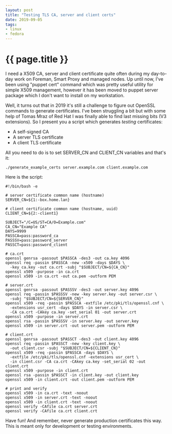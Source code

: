```yaml
---
layout: post
title: "Testing TLS CA, server and client certs"
date: 2019-09-05
tags:
- linux
- fedora
---
```

{{ page.title }}
================

I need a X509 CA, server and client certificate quite often during my
day-to-day work on Foreman, Smart Proxy and managed nodes. Up until now, I've
been using "puppet cert" command which was pretty useful utility for simple
X509 management, however it has been moved to puppet server package which I
don't want to install on my workstation.

Well, it turns out that in 2019 it's still a challenge to figure out OpenSSL
commands to generate certificates. I've been struggling a bit but with some
help of Tomas Mraz of Red Hat I was finally able to find last missing bits (V3
extensions). So I present you a script which generates *testing* certificates:

* A self-signed CA
* A server TLS certificate
* A client TLS certificate

All you need to do is to set SERVER_CN and CLIENT_CN variables and that's it:

    ./generate_example_certs server.example.com client.example.com

Here is the script:

    #!/bin/bash -e

    # server certificate common name (hostname)
    SERVER_CN=${1:-box.home.lan}

    # client certificate common name (hostname, uuid)
    CLIENT_CN=${2:-client1}

    SUBJECT="/C=US/ST=CA/O=Example.com"
    CA_CN="Example CA"
    DAYS=9999
    PASSCA=pass:password_ca
    PASSSV=pass:password_server
    PASSCT=pass:password_client

    # ca.crt
    openssl genrsa -passout $PASSCA -des3 -out ca.key 4096
    openssl req -passin $PASSCA -new -x509 -days $DAYS \
      -key ca.key -out ca.crt -subj "$SUBJECT/CN=${CA_CN}"
    openssl x509 -purpose -in ca.crt
    openssl x509 -in ca.crt -out ca.pem -outform PEM

    # server.crt
    openssl genrsa -passout $PASSSV -des3 -out server.key 4096
    openssl req -passin $PASSSV -new -key server.key -out server.csr \
      -subj "$SUBJECT/CN=${SERVER_CN}"
    openssl x509 -req -passin $PASSCA -extfile /etc/pki/tls/openssl.cnf \
      -extensions usr_cert -days $DAYS -in server.csr \
      -CA ca.crt -CAkey ca.key -set_serial 01 -out server.crt
    openssl x509 -purpose -in server.crt
    openssl rsa -passin $PASSSV -in server.key -out server.key
    openssl x509 -in server.crt -out server.pem -outform PEM

    # client.crt
    openssl genrsa -passout $PASSCT -des3 -out client.key 4096
    openssl req -passin $PASSCT -new -key client.key \
      -out client.csr -subj "$SUBJECT/CN=${CLIENT_CN}"
    openssl x509 -req -passin $PASSCA -days $DAYS \
      -extfile /etc/pki/tls/openssl.cnf -extensions usr_cert \
      -in client.csr -CA ca.crt -CAkey ca.key -set_serial 02 -out client.crt
    openssl x509 -purpose -in client.crt
    openssl rsa -passin $PASSCT -in client.key -out client.key
    openssl x509 -in client.crt -out client.pem -outform PEM

    # print and verify
    openssl x509 -in ca.crt -text -noout
    openssl x509 -in server.crt -text -noout
    openssl x509 -in client.crt -text -noout
    openssl verify -CAfile ca.crt server.crt
    openssl verify -CAfile ca.crt client.crt

Have fun! And remember, never generate production certificates this way. This
is meant only for development or testing environments.

